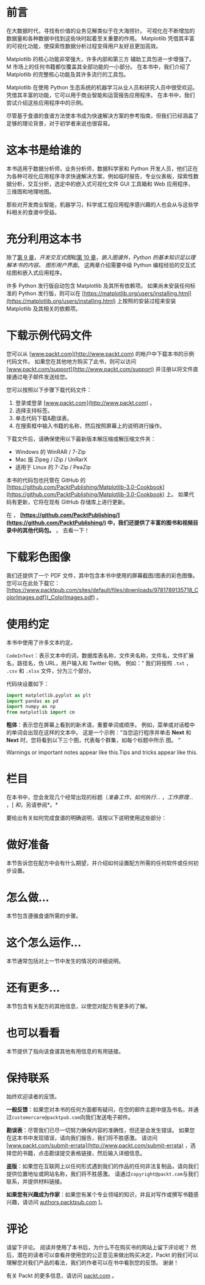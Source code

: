 # 前言

在大数据时代，寻找有价值的业务见解类似于在大海捞针。 可视化在不断增加的数据量和各种数据中找到这些块时起着至关重要的作用。 Matplotlib 凭借其丰富的可视化功能，使探索性数据分析过程变得用户友好且更加高效。

Matplotlib 的核心功能非常强大，许多内部和第三方 辅助工具包进一步增强了。 M 市场上的任何书籍都仅覆盖其全部功能的一小部分。 在本书中，我们介绍了 Matplotlib 的完整核心功能及其许多流行的工具包。

Matplotlib 在使用 Python 生态系统的机器学习从业人员和研究人员中很受欢迎。 凭借其丰富的功能，它可以用于商业智能和运营报告应用程序。 在本书中，我们尝试介绍这些应用程序中的示例。

尽管基于食谱的食谱方法使本书成为快速解决方案的参考指南，但我们已经涵盖了足够的理论背景，对于初学者来说也很容易。

# 这本书是给谁的

本书适用于数据分析师，业务分析师，数据科学家和 Python 开发人员，他们正在为各种可视化应用程序寻求快速解决方案，例如临时报告，专业仪表板，探索性数据分析，交互分析，选定中的嵌入式可视化文件 GUI 工具箱和 Web 应用程序，三维图和地理地图。

那些对开发商业智能，机器学习，科学或工程应用程序感兴趣的人也会从与这些学科相关的食谱中受益。

# 充分利用这本书

除了[第 9 章](../Text/8.xhtml)，*开发交互式图*和[第 10 章](../Text/9.xhtml)，*嵌入图谱外，Python 的基本知识足以理解本书的内容。 图形用户界面*。 这两章介绍需要中级 Python 编程经验的交互式绘图和嵌入式应用程序。

许多 Python 发行版自动包含 Matplotlib 及其所有依赖项。 如果尚未安装任何标准的 Python 发行版，则可以在 [https://matplotlib.org/users/installing.html](https://matplotlib.org/users/installing.html) 上按照的安装过程来安装 Matplotlib 及其相关的依赖项。

# 下载示例代码文件

您可以从 [www.packt.com](http://www.packt.com) 的帐户中下载本书的示例代码文件。 如果您在其他地方购买了此书，则可以访问 [www.packt.com/support](http://www.packt.com/support) 并注册以将文件直接通过电子邮件发送给您。

您可以按照以下步骤下载代码文件：

1.  登录或登录 [www.packt.com](http://www.packt.com) 。
2.  选择支持标签。
3.  单击代码下载&勘误表。
4.  在搜索框中输入书籍的名称，然后按照屏幕上的说明进行操作。

下载文件后，请确保使用以下最新版本解压缩或解压缩文件夹：

*   Windows 的 WinRAR / 7-Zip
*   Mac 版 Zipeg / iZip / UnRarX
*   适用于 Linux 的 7-Zip / PeaZip

本书的代码包也托管在 GitHub 的 [https://github.com/PacktPublishing/Matplotlib-3.0-Cookbook](https://github.com/PacktPublishing/Matplotlib-3.0-Cookbook) 上。 如果代码有更新，它将在现有 GitHub 存储库上进行更新。

在 ， **[https://github.com/PacktPublishing/](https://github.com/PacktPublishing/) 中，我们还提供了丰富的图书和视频目录中的其他代码包。** 。 去看一下！

# 下载彩色图像

我们还提供了一个 PDF 文件，其中包含本书中使用的屏幕截图/图表的彩色图像。 您可以在此处下载它： [https://www.packtpub.com/sites/default/files/downloads/9781789135718_ColorImages.pdf](_ColorImages.pdf) 。

# 使用约定

本书中使用了许多文本约定。

`CodeInText`：表示文本中的词，数据库表名称，文件夹名称，文件名，文件扩展名，路径名，伪 URL，用户输入和 Twitter 句柄。 例如：“ 我们将按照 `.txt` ， `.csv` 和 `.xlsx` 文件，分为三个部分。

代码块设置如下：

```py
import matplotlib.pyplot as plt
import pandas as pd
import numpy as np
from matplotlib import cm
```

**粗体**：表示您在屏幕上看到的新术语，重要单词或顺序。 例如，菜单或对话框中的单词会出现在这样的文本中。 这是一个示例：“当您运行程序并单击 **Next** 和 **Next** 时，您将看到以下三个图，代表每个群集，如每个标题中所示 图。 “

Warnings or important notes appear like this.Tips and tricks appear like this.

# 栏目

在本书中，您会发现几个经常出现的标题（*准备工作*，*如何执行...* ，*工作原理...* ，[ *和*，另请参阅*。*

要给出有关如何完成食谱的明确说明，请按以下说明使用这些部分：

# 做好准备

本节告诉您在配方中会有什么期望，并介绍如何设置配方所需的任何软件或任何初步设置。

# 怎么做…

本节包含遵循食谱所需的步骤。

# 这个怎么运作…

本节通常包括对上一节中发生的情况的详细说明。

# 还有更多…

本节包含有关配方的其他信息，以使您对配方有更多的了解。

# 也可以看看

本节提供了指向该食谱其他有用信息的有用链接。

# 保持联系

始终欢迎读者的反馈。

**一般反馈**：如果您对本书的任何方面都有疑问，在您的邮件主题中提及书名，并通过`customercare@packtpub.com`向我们发送电子邮件。

**勘误表**：尽管我们已尽一切努力确保内容的准确性，但还是会发生错误。 如果您在这本书中发现错误，请向我们报告，我们将不胜感激。 请访问 [www.packt.com/submit-errata](http://www.packt.com/submit-errata) ，选择您的书籍，点击勘误提交表格链接，然后输入详细信息。

**盗版**：如果您在互联网上以任何形式遇到我们的作品的任何非法复制品，请向我们提供位置地址或网站名称，我们将不胜感激。 请通过`copyright@packt.com`与我们联系，并提供材料链接。

**如果您有兴趣成为作家**：如果您有某个专业领域的知识，并且对写作或撰写书籍感兴趣，请访问 [authors.packtpub.com](http://authors.packtpub.com/) ]。

# 评论

请留下评论。 阅读并使用了本书后，为什么不在购买书的网站上留下评论呢？ 然后，潜在的读者可以查看并使用您的公正意见来做出购买决定，Packt 的我们可以理解您对我们产品的看法，我们的作者可以在书中看到您的反馈。 谢谢！

有关 Packt 的更多信息，请访问 [packt.com](http://www.packt.com/) 。